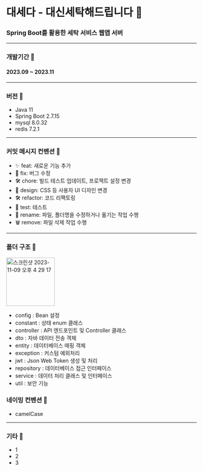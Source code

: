 # 대세다 - 대신세탁해드립니다 🌟
### Spring Boot를 활용한 세탁 서비스 웹앱 서버
---
### 개발기간 📅
#### 2023.09 ~ 2023.11
---
### 버전 🚀
- Java 11
- Spring Boot 2.7.15
- mysql 8.0.32
- redis 7.2.1
---
### 커밋 메시지 컨벤션 📝
- ✨ feat: 새로운 기능 추가
- 🐛 fix: 버그 수정
- 🛠 chore: 빌드 테스트 업데이트, 프로젝트 설정 변경
- 🎨 design: CSS 등 사용자 UI 디자인 변경
- 🛠 refactor: 코드 리팩토링
- 🧪 test: 테스트
- 🔄 rename: 파일, 폴더명을 수정하거나 옮기는 작업 수행
- 🗑 remove: 파일 삭제 작업 수행
---
### 폴더 구조 📂
<img width="128" alt="스크린샷 2023-11-09 오후 4 29 17" src="https://github.com/Daeseda/daeseda-server/assets/56884540/d5ad5bc9-03cf-42f2-8f55-f74e5ce6c52d">

- config : Bean 설정
- constant : 상태 enum 클래스
- controller : API 엔드포인트 및 Controller 클래스
- dto : 자바 데이터 전송 객체
- entity : 데이터베이스 매핑 객체
- exception : 커스텀 예외처리
- jwt : Json Web Token 생성 및 처리
- repository : 데이터베이스 접근 인터페이스
- service : 데이터 처리 클래스 및 인터페이스
- util : 보안 기능


### 네이밍 컨벤션 📝
- camelCase
---
### 기타 📌
- 1
- 2
- 3
